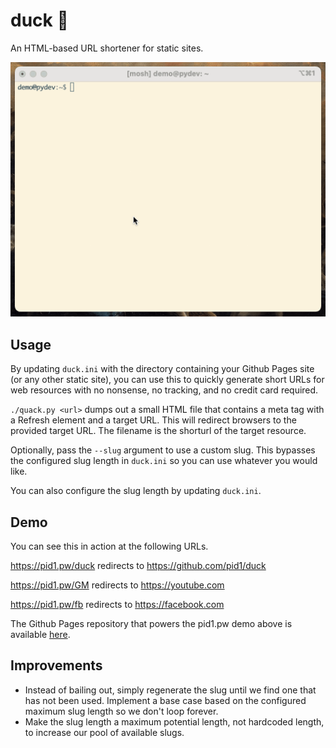 # duck 🦆
An HTML-based URL shortener for static sites.

![Demo Gif](demo.gif)

## Usage

By updating `duck.ini` with the directory containing your Github Pages site (or any other static site), you can use this to quickly generate short URLs for web resources with no nonsense, no tracking, and no credit card required.

`./quack.py <url>` dumps out a small HTML file that contains a meta tag with a Refresh element and a target URL. This will redirect browsers to the provided target URL. The filename is the shorturl of the target resource. 

Optionally, pass the `--slug` argument to use a custom slug. This bypasses the configured slug length in `duck.ini` so you can use whatever you would like.

You can also configure the slug length by updating `duck.ini`.

## Demo
You can see this in action at the following URLs.

https://pid1.pw/duck redirects to https://github.com/pid1/duck

https://pid1.pw/GM redirects to https://youtube.com

https://pid1.pw/fb redirects to https://facebook.com

The Github Pages repository that powers the pid1.pw demo above is available [here](https://github.com/pid1/redirect).

## Improvements
* Instead of bailing out, simply regenerate the slug until we find one that has not been used. Implement a base case based on the configured maximum slug length so we don't loop forever.
* Make the slug length a maximum potential length, not hardcoded length, to increase our pool of available slugs.
